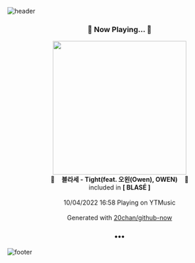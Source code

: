 ![header](https://capsule-render.vercel.app/api?type=wave&height=170&section=header&text=Hi.%20I'm%20SHIFT&fontColor=090707&fontAlignX=45&fontAlignY=65&fontSize=100)

<h3 align="center">🎵 Now Playing... 🎵</h3>
<p align="center">
  <a href="https://music.youtube.com/watch?v=MpZYdE02hFM">
    <img width="300" src="https://lh3.googleusercontent.com/mr7s7_iAfVVIHY6VEiqQOS8RgBTdrfjbZL7M9HloEE4LV4xTR2-7vi-xfQn0P06dzrz4Eftup831DAU3">
  </a>
  <br>
  🎵&nbsp&nbsp&nbsp <b>블라세 - Tight(feat. 오왼(Owen), OWEN)</b> &nbsp&nbsp&nbsp🎵
  <br>
  included in <b>[ BLASÉ ]</b>
  
  <br />
  <br />
  10/04/2022 16:58 Playing on YTMusic
  <br />
  <br />
  Generated with <a href="https://github.com/20chan/github-now">20chan/github-now</a>
</p>

<h3 align="center">•••</h3>

![footer](https://capsule-render.vercel.app/api?type=wave&height=150&section=footer)
